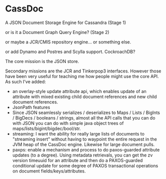 # CassDoc
A JSON Document Storage Engine for Cassandra (Stage 1)

or is it a Document Graph Query Engine? (Stage 2)

or maybe a JCR/CMIS repository engine... or something else. 

or add Dynamo and Postres and Scylla support. CockroachDB?

The core mission is the JSON store.

Secondary missions are the JCR and Tinkerpop3 interfaces. However those have been very useful for teaching me how people might use the core API. As such I've added:

- an overlay-style update attribute api, which enables update of an attribute with mixed existing child document references and new child document references. 
- JsonPath features
- Since JSON seamlessly serializes / deserializes to Maps / Lists / BigInts / BigDecs / booleans / strings, almost all the API calls that you can do with JSON you can do with simple java object trees of maps/lists/bigint/bigdec/bool/str. 
- streaming: I want the ability for really large lists of documents to "streaming insert" without having to waypoint the entire request in the JVM heap of the CassDoc engine. Likewise for large document pulls. 
- paxps: enable a mechanism and process to do paxos-guarded attribute updates (to a degree). Using metadata retrievals, you can get the zv version timeuuid for an attribute and then do a PAXOS-guarded conditional update for some degree of PAXOS transactional operations on document fields/keys/attributes.
